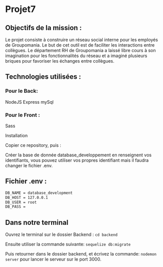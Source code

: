 # Projet7

## Objectifs de la mission :
Le projet consiste à construire un réseau social interne pour les employés de Groupomania. Le but de cet outil est de faciliter les interactions entre collègues. Le département RH de Groupomania a laissé libre cours à son imagination pour les fonctionnalités du réseau et a imaginé plusieurs briques pour favoriser les échanges entre collègues.

## Technologies utilisées :
### Pour le Back:
NodeJS
Express
mySql

### Pour le Front :
Sass

Installation

Copier ce repository, puis :

Créer la base de donnée database_developpement en renseignent vos identifiants, vous pouvez utiliser vos propres identifiant mais il faudra changer le fichier .env.

## Fichier .env :
```bash
DB_NAME = database_development
DB_HOST = 127.0.0.1
DB_USER = root
DB_PASS = 
```
## Dans notre terminal

Ouvrez le terminal sur le dossier Backend : ```cd backend```

Ensuite utiliser la commande suivante: ```sequelize db:migrate```

Puis retourner dans le dossier backend, et écrivez la commande: ```nodemon server``` pour lancer le serveur sur le port 3000.
